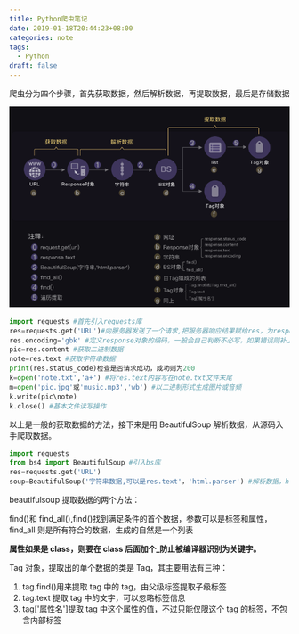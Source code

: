 ```yaml
---
title: Python爬虫笔记
date: 2019-01-18T20:44:23+08:00
categories: note
tags:
  - Python
draft: false
---
```


爬虫分为四个步骤，首先获取数据，然后解析数据，再提取数据，最后是存储数据

<!--more-->

![](https://raw.githubusercontent.com/AthleticsNero/AthleticsNero.github.io/master/2019/01/18/pythonnote2/pic1.png)

```python
import requests #首先引入requests库
res=requests.get('URL')#向服务器发送了一个请求,把服务器响应结果赋给res，为response对象
res.encoding='gbk' #定义response对象的编码，一般会自己判断不必写，如果错误则补上正确的码表
pic=res.content #获取二进制数据
note=res.text #获取字符串数据
print(res.status_code)检查是否请求成功，成功则为200
k=open('note.txt','a+') #将res.text内容写在note.txt文件末尾
m=open('pic.jpg'或'music.mp3','wb') #以二进制形式生成图片或音频
k.write(pic\note)
k.close() #基本文件读写操作
```

以上是一般的获取数据的方法，接下来是用 BeautifulSoup 解析数据，从源码入手爬取数据。

```python
import requests
from bs4 import BeautifulSoup #引入bs库
res=requests.get('URL')
soup=BeautifulSoup('字符串数据,可以是res.text'，'html.parser') #解析数据，html.parser是解析器
```

beautifulsoup 提取数据的两个方法：

find()和 find_all(),find()找到满足条件的首个数据，参数可以是标签和属性，find_all 则是所有符合的数据，生成的自然是一个列表

**属性如果是 class，则要在 class 后面加个\_防止被编译器识别为关键字。**

Tag 对象，提取出的单个数据的类是 Tag，其主要用法有三种：

1. tag.find()用来提取 tag 中的 tag，由父级标签提取子级标签
2. tag.text 提取 tag 中的文字，可以忽略标签信息
3. tag['属性名']提取 tag 中这个属性的值，不过只能仅限这个 tag 的标签，不包含内部标签
